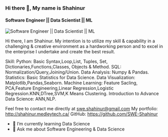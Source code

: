 ### Hi there 👋, My name is Shahinur
#### Software Engineer || Data Scientist || ML 
![Software Engineer || Data Scientist || ML ](https://media.licdn.com/dms/image/D5616AQGjf9fc6luekQ/profile-displaybackgroundimage-shrink_350_1400/0/1694338467471?e=1702512000&v=beta&t=NoSdUQUV1YZ1vZejJTPrxYxaXjpRRl7eDU2spaREZ6g)

Hi there, I am Shahinur. My intention is to utilize my skill & capability in a challenging & creative environment as a hardworking person and to excel in the enterprise I undertake and create the best result.

Skill:
Python: Basic Syntax,Loop,List, Tuples, Set, Dictionaries,Functions,Classes, Objects & Method.
SQL: Normalization/Query,Joining/Union.
Data Analysis: Numpy & Pandas.
Statistics: Basic Statistics for Data Science.
Data Visualization: Matplotlib,Pandas,Seaborn.
Machine Learning: Feature Sacling, PCA,Feature Engineering,Linear Regression,Logistic Regression.KNN,DTree,SVM,K Means Clustering.
Introduction to Advance Data Science: ANN,NLP.

Feel free to contact me directly at swe.shahinur@gmail.com
My portfolio: http://shahinur.medleytech.ca/
GitHub: https://github.com/SWE-Shahinur

- 🌱 I’m currently learning Data Science 
- 💬 Ask me about Software Engineering & Data Science 


